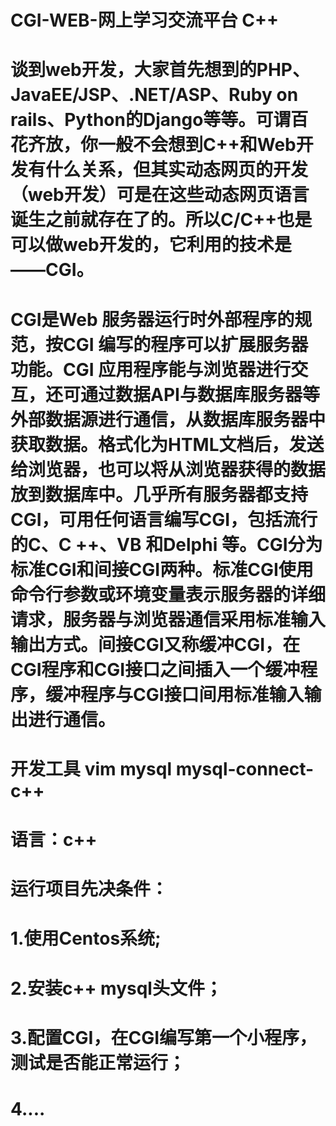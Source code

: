 # CGI-WEB-网上学习交流平台 C++
  
#  谈到web开发，大家首先想到的PHP、JavaEE/JSP、.NET/ASP、Ruby on rails、Python的Django等等。可谓百花齐放，你一般不会想到C++和Web开发有什么关系，但其实动态网页的开发（web开发）可是在这些动态网页语言诞生之前就存在了的。所以C/C++也是可以做web开发的，它利用的技术是——CGI。   
    
#    CGI是Web 服务器运行时外部程序的规范，按CGI 编写的程序可以扩展服务器功能。CGI 应用程序能与浏览器进行交互，还可通过数据API与数据库服务器等外部数据源进行通信，从数据库服务器中获取数据。格式化为HTML文档后，发送给浏览器，也可以将从浏览器获得的数据放到数据库中。几乎所有服务器都支持CGI，可用任何语言编写CGI，包括流行的C、C ++、VB 和Delphi 等。CGI分为标准CGI和间接CGI两种。标准CGI使用命令行参数或环境变量表示服务器的详细请求，服务器与浏览器通信采用标准输入输出方式。间接CGI又称缓冲CGI，在CGI程序和CGI接口之间插入一个缓冲程序，缓冲程序与CGI接口间用标准输入输出进行通信。

 #   开发工具 vim mysql mysql-connect-c++
 #   语言：c++
 
 # 运行项目先决条件：
 
 # 1.使用Centos系统;
 # 2.安装c++ mysql头文件；
 # 3.配置CGI，在CGI编写第一个小程序，测试是否能正常运行；
 # 4....
